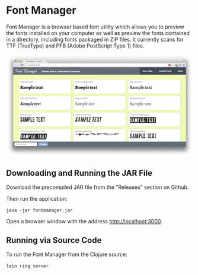 # Font Manager

Font Manager is a browser based font utility which allows you to preview the fonts
installed on your computer as well as preview the fonts contained in a directory,
including fonts packaged in ZIP files. It currently scans for TTF (TrueType) and
PFB (Adobe PostScript Type 1) files.

![Font Manager Screenshot](screenshot.jpg?raw=true "Font Manager Screenshot")

## Downloading and Running the JAR File

Download the precompiled JAR file from the "Releases" section on Github.

Then run the application:

    java -jar fontmanager.jar

Open a browser window with the address [http://localhost:3000](http://localhost:3000).

## Running via Source Code

To run the Font Manager from the Clojure source:

    lein ring server
